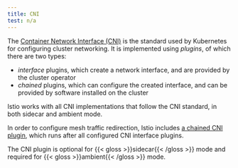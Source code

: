```yaml
---
title: CNI
test: n/a
---
```


The [Container Network Interface (CNI)](https://www.cni.dev/) is the standard used by Kubernetes for configuring cluster networking. It is implemented using *plugins*, of which there are two types:

* *interface* plugins, which create a network interface, and are provided by the cluster operator
* *chained* plugins, which can configure the created interface, and can be provided by software installed on the cluster

Istio works with all CNI implementations that follow the CNI standard, in both sidecar and ambient mode.

In order to configure mesh traffic redirection, Istio includes [a chained CNI plugin](/docs/setup/additional-setup/cni/), which runs after all configured CNI interface plugins.

The CNI plugin is optional for {{< gloss >}}sidecar{{< /gloss >}} mode and required for {{< gloss >}}ambient{{< /gloss >}} mode.
